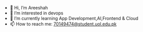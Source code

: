 - 👋 Hi, I’m Areeshah
- 👀 I’m interested in devops
- 🌱 I’m currently learning App Development,AI,Frontend & Cloud 
- 📫 How to reach me: 70149474@student.uol.edu.pk


<!---
Areeshah474/Areeshah474 is a ✨ special ✨ repository because its `README.md` (this file) appears on your GitHub profile.
You can click the Preview link to take a look at your changes.
--->
